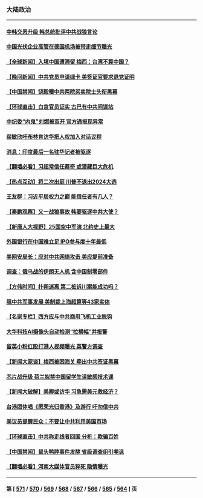 ### 大陆政治
---
#### [中韩交恶升级 韩总统批评中共战狼言论](../../pages/ncid277/n14015238.md) 
#### [中国光伏企业高管在德国机场被带走细节曝光](../../pages/ncid277/n14014952.md) 
#### [【全球新闻】入境中国遭滞留 梅西：台湾不算中国？](../../pages/ncid277/n14015136.md) 
#### [【晚间新闻】中共党员申请绿卡 美签证官要求退党证明](../../pages/ncid277/n14015135.md) 
#### [【中国禁闻】饶毅曝中共两院买卖院士头衔黑幕](../../pages/ncid277/n14014811.md) 
#### [【环球直击】白宫官员证实 古巴有中共间谍站](../../pages/ncid277/n14014796.md) 
#### [中纪委“内鬼”刘燃被双开 官方通报现异常](../../pages/ncid277/n14015109.md) 
#### [裴敏欣吁布林肯访华把人权加入对话议程](../../pages/ncid277/n14014962.md) 
#### [消息：印度最后一名驻华记者被驱逐](../../pages/ncid277/n14014852.md) 
#### [【翻墙必看】习超常信任蔡奇 或潜藏巨大危机](../../pages/ncid277/n14014978.md) 
#### [【热点互动】将二次出庭 川普不退出2024大选](../../pages/ncid277/n14014895.md) 
#### [王友群：习近平居权力之巅 能信任者有几人？](../../pages/ncid277/n14014882.md) 
#### [【秦鹏观察】又一战狼事故 韩要驱逐中共大使？](../../pages/ncid277/n14014862.md) 
#### [【新唐人大视野】25国空中军演 北约史上最大](../../pages/ncid277/n14014844.md) 
#### [外国银行在中国难立足 IPO参与度十年最低](../../pages/ncid277/n14014846.md) 
#### [美网安局长：应对中共网络攻击 美应提前准备](../../pages/ncid277/n14014774.md) 
#### [调查：俄乌战的伊朗无人机 含中国制零部件](../../pages/ncid277/n14014687.md) 
#### [【方伟时间】扑朔迷离 第二桩诉川案能成功吗？](../../pages/ncid277/n14014838.md) 
#### [阻中共军事发展 美制裁上海超算等43家实体](../../pages/ncid277/n14014789.md) 
#### [【名家专栏】西方应与中共商用飞机工业脱钩](../../pages/ncid277/n14014650.md) 
#### [大华科技AI摄像头自动检测“拉横幅”并报警](../../pages/ncid277/n14014544.md) 
#### [留英小粉红殴打港人视频曝光 英警方调查](../../pages/ncid277/n14014733.md) 
#### [【新闻大家谈】梅西被困海关 牵出中共签证黑幕](../../pages/ncid277/n14014754.md) 
#### [芯片战升级 荷兰拟禁中国留学生读敏感技术课](../../pages/ncid277/n14014730.md) 
#### [【新闻大破解】美卿或访华 习急需美元救经济？](../../pages/ncid277/n14014752.md) 
#### [台港团体唱《愿荣光归香港》及游行 吁勿信中共](../../pages/ncid277/n14014533.md) 
#### [美议员提醒民众：不要让中共利用美国市场](../../pages/ncid277/n14014578.md) 
#### [【环球直击】中共称走线者回国 分析：欺骗百姓](../../pages/ncid277/n14014500.md) 
#### [【中国禁闻】鼠头鸭脖事件发酵 省级调查组引嘲讽](../../pages/ncid277/n14014531.md) 
#### [【翻墙必看】河南大媒体官员猝死 隐情曝光](../../pages/ncid277/n14014278.md) 

---
#### 第 [ [571](./571.md) / [570](./570.md) / [569](./569.md) / [568](./568.md) / [567](./567.md) / [566](./566.md) / [565](./565.md) / [564](./564.md) ] 页
